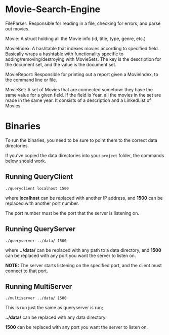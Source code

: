 # Movie-Search-Engine

FileParser: Responsible for reading in a file, checking for errors, and parse out movies.

Movie: A struct holding all the Movie info (id, title, type, genre, etc.)

MovieIndex: A hashtable that indexes movies according to specified field. Basically wraps a hashtable with 
            functionality specific to adding/removing/destroying with MovieSets. The key is the description 
            for the document set, and the value is the document set.

MovieReport: Responsible for printing out a report given a MovieIndex, to the command line or file.

MovieSet: A set of Movies that are connected somehow: they have the same value for a given field. If the field 
          is Year, all the movies in the set are made in the same year. It consists of a description and a LinkedList 
          of Movies.
          
# Binaries

To run the binaries, you need to be sure to point them to the
correct data directories.

If you've copied the data directories into your ```project``` folder,
the commands below should work.

## Running QueryClient

```
./queryclient localhost 1500
```

where **localhost** can be replaced with another IP address,
and **1500** can be replaced with another port number.

The port number must be the port that the server is listening on. 

## Running QueryServer

```
./queryserver ../data/ 1500
```

where **../data/** can be replaced with any path to a data directory,
and **1500** can be replaced with any port you want the server to listen on.

**NOTE:** The server starts listening on the specified port, and the
client must connect to that port.

## Running MultiServer

```
./multiserver ../data/ 1500
```

This is run just the same as queryserver is run;

**../data/** can be replaced with any data directory.

**1500** can be replaced with any port you want the server to listen on.


